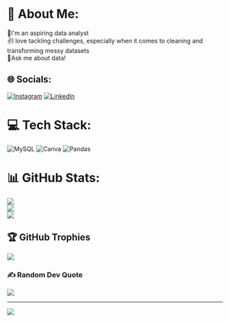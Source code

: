 # 💫 About Me:
🔖I'm an aspiring data analyst <br>✌️I love tackling challenges, especially when it comes to cleaning and transforming messy datasets<br>🤝Ask me about data!


## 🌐 Socials:
[![Instagram](https://img.shields.io/badge/Instagram-%23E4405F.svg?logo=Instagram&logoColor=white)](https://instagram.com/_b_u_n__n_y_) [![LinkedIn](https://img.shields.io/badge/LinkedIn-%230077B5.svg?logo=linkedin&logoColor=white)](https://www.linkedin.com/in/abhishek-manohar-926a51258/) 

# 💻 Tech Stack:
![MySQL](https://img.shields.io/badge/mysql-4479A1.svg?style=for-the-badge&logo=mysql&logoColor=white) ![Canva](https://img.shields.io/badge/Canva-%2300C4CC.svg?style=for-the-badge&logo=Canva&logoColor=white) ![Pandas](https://img.shields.io/badge/pandas-%23150458.svg?style=for-the-badge&logo=pandas&logoColor=white)
# 📊 GitHub Stats:
![](https://github-readme-stats.vercel.app/api?username=Abhishekmanohar1&theme=default&hide_border=false&include_all_commits=false&count_private=false)<br/>
![](https://github-readme-streak-stats.herokuapp.com/?user=Abhishekmanohar1&theme=default&hide_border=false)<br/>
![](https://github-readme-stats.vercel.app/api/top-langs/?username=Abhishekmanohar1&theme=default&hide_border=false&include_all_commits=false&count_private=false&layout=compact)

## 🏆 GitHub Trophies
![](https://github-profile-trophy.vercel.app/?username=Abhishekmanohar1&theme=radical&no-frame=false&no-bg=true&margin-w=4)

### ✍️ Random Dev Quote
![](https://quotes-github-readme.vercel.app/api?type=horizontal&theme=radical)

---
[![](https://visitcount.itsvg.in/api?id=Abhishekmanohar1&icon=0&color=0)](https://visitcount.itsvg.in)

<!-- Proudly created with GPRM ( https://gprm.itsvg.in ) -->
